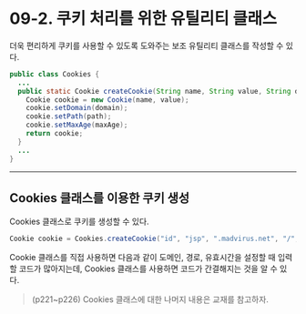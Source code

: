 # 09-2. 쿠키 처리를 위한 유틸리티 클래스
더욱 편리하게 쿠키를 사용할 수 있도록 도와주는 보조 유틸리티 클래스를 작성할 수 있다.
```java
public class Cookies {
  ...
  public static Cookie createCookie(String name, String value, String domain, String path, int maxAge) throws IOException {
    Cookie cookie = new Cookie(name, value);
    cookie.setDomain(domain);
    cookie.setPath(path);
    cookie.setMaxAge(maxAge);
    return cookie;
  }
  ...
}
```
***
## Cookies 클래스를 이용한 쿠키 생성
Cookies 클래스로 쿠키를 생성할 수 있다.
```java
Cookie cookie = Cookies.createCookie("id", "jsp", ".madvirus.net", "/", 60);
```
Cookie 클래스를 직접 사용하면 다음과 같이 도메인, 경로, 유효시간을 설정할 때 입력할 코드가 많아지는데, 
Cookies 클래스를 사용하면 코드가 간결해지는 것을 알 수 있다.

> (p221~p226) Cookies 클래스에 대한 나머지 내용은 교재를 참고하자.
